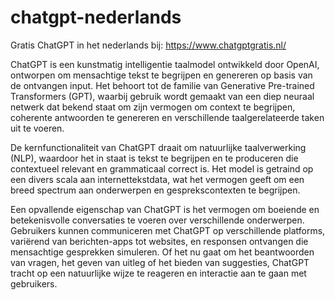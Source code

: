 # chatgpt-nederlands
Gratis ChatGPT in het nederlands bij: https://www.chatgptgratis.nl/

ChatGPT is een kunstmatig intelligentie taalmodel ontwikkeld door OpenAI, ontworpen om mensachtige tekst te begrijpen en genereren op basis van de ontvangen input. Het behoort tot de familie van Generative Pre-trained Transformers (GPT), waarbij gebruik wordt gemaakt van een diep neuraal netwerk dat bekend staat om zijn vermogen om context te begrijpen, coherente antwoorden te genereren en verschillende taalgerelateerde taken uit te voeren.

De kernfunctionaliteit van ChatGPT draait om natuurlijke taalverwerking (NLP), waardoor het in staat is tekst te begrijpen en te produceren die contextueel relevant en grammaticaal correct is. Het model is getraind op een divers scala aan internettekstdata, wat het vermogen geeft om een breed spectrum aan onderwerpen en gesprekscontexten te begrijpen.

Een opvallende eigenschap van ChatGPT is het vermogen om boeiende en betekenisvolle conversaties te voeren over verschillende onderwerpen. Gebruikers kunnen communiceren met ChatGPT op verschillende platforms, variërend van berichten-apps tot websites, en responsen ontvangen die mensachtige gesprekken simuleren. Of het nu gaat om het beantwoorden van vragen, het geven van uitleg of het bieden van suggesties, ChatGPT tracht op een natuurlijke wijze te reageren en interactie aan te gaan met gebruikers.
